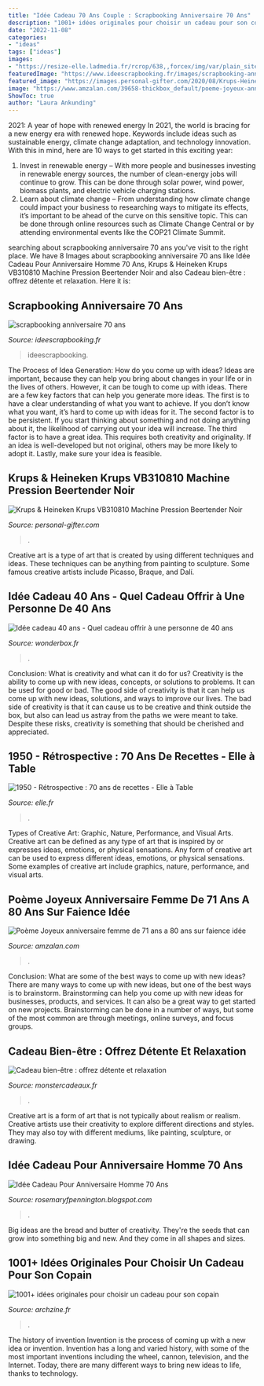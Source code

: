 ```yaml
---
title: "Idée Cadeau 70 Ans Couple : Scrapbooking Anniversaire 70 Ans"
description: "1001+ idées originales pour choisir un cadeau pour son copain"
date: "2022-11-08"
categories:
- "ideas"
tags: ["ideas"]
images:
- "https://resize-elle.ladmedia.fr/rcrop/638,,forcex/img/var/plain_site/storage/images/elle-a-table/les-dossiers-de-la-redaction/dossier-de-la-redac/happy-birthday/1950/58740673-1-fre-FR/1950.jpg"
featuredImage: "https://www.ideescrapbooking.fr/images/scrapbooking-anniversaire-70-ans_2.jpg"
featured_image: "https://images.personal-gifter.com/2020/08/Krups-Heineken-Krups-VB310810-Machine-Pression-Beertender-Noir-Tireuse--Bire-Pompe-Ft-5L-A-70-W-5-liters-0.jpg"
image: "https://www.amzalan.com/39658-thickbox_default/poeme-joyeux-anniversaire-femme-de-71-ans-a-80-ans-sur-faience-idee-cadeau-fete-neuf-emballe.jpg"
ShowToc: true
author: "Laura Ankunding"
---
```



2021: A year of hope with renewed energy
In 2021, the world is bracing for a new energy era with renewed hope. Keywords include ideas such as sustainable energy, climate change adaptation, and technology innovation. With this in mind, here are 10 ways to get started in this exciting year:
1. Invest in renewable energy – With more people and businesses investing in renewable energy sources, the number of clean-energy jobs will continue to grow. This can be done through solar power, wind power, biomass plants, and electric vehicle charging stations.
2. Learn about climate change – From understanding how climate change could impact your business to researching ways to mitigate its effects, it’s important to be ahead of the curve on this sensitive topic. This can be done through online resources such as Climate Change Central or by attending environmental events like the COP21 Climate Summit.

	

		
searching about scrapbooking anniversaire 70 ans you've visit to the right place. We have 8 Images about scrapbooking anniversaire 70 ans like Idée Cadeau Pour Anniversaire Homme 70 Ans, Krups &amp; Heineken Krups VB310810 Machine Pression Beertender Noir and also Cadeau bien-être : offrez détente et relaxation. Here it is:
		
    
## Scrapbooking Anniversaire 70 Ans

<img loading=lazy src="https://www.ideescrapbooking.fr/images/scrapbooking-anniversaire-70-ans_2.jpg" onerror="this.onerror=null;this.src='https://tse3.mm.bing.net/th?id=OIP.jocf1Is0d1JV65F8EQK_vQHaE7&amp;pid=15.1';" alt="scrapbooking anniversaire 70 ans">

_Source: ideescrapbooking.fr_

>ideescrapbooking. 

	

The Process of Idea Generation: How do you come up with ideas?
Ideas are important, because they can help you bring about changes in your life or in the lives of others. However, it can be tough to come up with ideas. There are a few key factors that can help you generate more ideas. The first is to have a clear understanding of what you want to achieve. If you don’t know what you want, it’s hard to come up with ideas for it. The second factor is to be persistent. If you start thinking about something and not doing anything about it, the likelihood of carrying out your idea will increase. The third factor is to have a great idea. This requires both creativity and originality. If an idea is well-developed but not original, others may be more likely to adopt it. Lastly, make sure your idea is feasible.

    
## Krups &amp; Heineken Krups VB310810 Machine Pression Beertender Noir

<img loading=lazy src="https://images.personal-gifter.com/2020/08/Krups-Heineken-Krups-VB310810-Machine-Pression-Beertender-Noir-Tireuse--Bire-Pompe-Ft-5L-A-70-W-5-liters-0.jpg" onerror="this.onerror=null;this.src='https://tse3.mm.bing.net/th?id=OIP.kyjJhy0YYyk00hIVwI0FPgAAAA&amp;pid=15.1';" alt="Krups &amp; Heineken Krups VB310810 Machine Pression Beertender Noir">

_Source: personal-gifter.com_

>. 

	

Creative art is a type of art that is created by using different techniques and ideas. These techniques can be anything from painting to sculpture. Some famous creative artists include Picasso, Braque, and Dalí.

    
## Idée Cadeau 40 Ans - Quel Cadeau Offrir à Une Personne De 40 Ans

<img loading=lazy src="https://www.wonderbox.fr/idee-cadeau/wp-content/uploads/2020/09/idee-cadeau-homme-40-ans.jpg" onerror="this.onerror=null;this.src='https://tse4.mm.bing.net/th?id=OIP.4fiVnY6uqH8sqbR1L_3iXwHaE7&amp;pid=15.1';" alt="Idée cadeau 40 ans - Quel cadeau offrir à une personne de 40 ans">

_Source: wonderbox.fr_

>. 

	

Conclusion: What is creativity and what can it do for us?
Creativity is the ability to come up with new ideas, concepts, or solutions to problems. It can be used for good or bad. The good side of creativity is that it can help us come up with new ideas, solutions, and ways to improve our lives. The bad side of creativity is that it can cause us to be creative and think outside the box, but also can lead us astray from the paths we were meant to take. Despite these risks, creativity is something that should be cherished and appreciated.

    
## 1950 - Rétrospective : 70 Ans De Recettes - Elle à Table

<img loading=lazy src="https://resize-elle.ladmedia.fr/rcrop/638,,forcex/img/var/plain_site/storage/images/elle-a-table/les-dossiers-de-la-redaction/dossier-de-la-redac/happy-birthday/1950/58740673-1-fre-FR/1950.jpg" onerror="this.onerror=null;this.src='https://tse2.mm.bing.net/th?id=OIP.fxWd-BhP2ozuKGHzyjaeowHaFL&amp;pid=15.1';" alt="1950 - Rétrospective : 70 ans de recettes - Elle à Table">

_Source: elle.fr_

>. 

	

Types of Creative Art: Graphic, Nature, Performance, and Visual Arts.
Creative art can be defined as any type of art that is inspired by or expresses ideas, emotions, or physical sensations. Any form of creative art can be used to express different ideas, emotions, or physical sensations. Some examples of creative art include graphics, nature, performance, and visual arts.

    
## Poème Joyeux Anniversaire Femme De 71 Ans A 80 Ans Sur Faience Idée

<img loading=lazy src="https://www.amzalan.com/39658-thickbox_default/poeme-joyeux-anniversaire-femme-de-71-ans-a-80-ans-sur-faience-idee-cadeau-fete-neuf-emballe.jpg" onerror="this.onerror=null;this.src='https://tse3.mm.bing.net/th?id=OIP.bKvWnYThKx39lK7CJX-xRgHaHa&amp;pid=15.1';" alt="Poème Joyeux anniversaire femme de 71 ans a 80 ans sur faience idée">

_Source: amzalan.com_

>. 

	

Conclusion: What are some of the best ways to come up with new ideas?
There are many ways to come up with new ideas, but one of the best ways is to brainstorm. Brainstorming can help you come up with new ideas for businesses, products, and services. It can also be a great way to get started on new projects. Brainstorming can be done in a number of ways, but some of the most common are through meetings, online surveys, and focus groups.

    
## Cadeau Bien-être : Offrez Détente Et Relaxation

<img loading=lazy src="https://cdn.monsterzeug.info/assets/frontend/img/categories/180.jpg" onerror="this.onerror=null;this.src='https://tse2.mm.bing.net/th?id=OIP.EYlF3JKZ1ur2kk8v0_DpNQHaDt&amp;pid=15.1';" alt="Cadeau bien-être : offrez détente et relaxation">

_Source: monstercadeaux.fr_

>. 

	

Creative art is a form of art that is not typically about realism or realism. Creative artists use their creativity to explore different directions and styles. They may also toy with different mediums, like painting, sculpture, or drawing.

    
## Idée Cadeau Pour Anniversaire Homme 70 Ans

<img loading=lazy src="https://lh3.googleusercontent.com/proxy/32cqI0U1U5pjGIqcv7vBo3dt6H8UMmmhwNttFefIn961L0JfxS3A-0ufb0cBQPQ8PvU-mptXhUs2crxLSJsJIwrl9zgwAhd0TDuQQFMDoSrOirbWfZP3E-_27EdF9IvdnSQCWxrtg1HYwxbiFTY=w1200-h630-p-k-no-nu" onerror="this.onerror=null;this.src='https://tse1.mm.bing.net/th?id=OIP.R7YBQ0-YHg79nAmCtsRZtAHaC9&amp;pid=15.1';" alt="Idée Cadeau Pour Anniversaire Homme 70 Ans">

_Source: rosemaryfpennington.blogspot.com_

>. 

	

Big ideas are the bread and butter of creativity. They're the seeds that can grow into something big and new. And they come in all shapes and sizes.

    
## 1001+ Idées Originales Pour Choisir Un Cadeau Pour Son Copain

<img loading=lazy src="https://archzine.fr/wp-content/uploads/2018/01/tuto-couture-facile-pochette-ordinateur-en-cuir-cadeau-homme-30-ans.jpg" onerror="this.onerror=null;this.src='https://tse2.mm.bing.net/th?id=OIP._sYkmnIDIcn3tb58xFeTFwHaFF&amp;pid=15.1';" alt="1001+ idées originales pour choisir un cadeau pour son copain">

_Source: archzine.fr_

>. 

	

The history of invention
Invention is the process of coming up with a new idea or invention. Invention has a long and varied history, with some of the most important inventions including the wheel, cannon, television, and the Internet. Today, there are many different ways to bring new ideas to life, thanks to technology.

